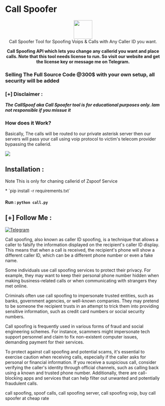 # Call Spoofer

<p align="center">
<img src="https://call.zspoof.com/icon.png" height="60"><br>
Call Spoofer Tool for Spoofing Voips & Calls with Any Caller ID you want.<br>
                                      
</p>
<p align="center"><b>Call Spoofing API which lets you change any callerid you want and place calls. Note that this tool needs license to run. So visit our website and get the license key or message me on Telegram.</b></p>

### Selling The Full Source Code @300$ with your own setup, all security will be added

### [+] Disclaimer :
***The CallSpoof aka Call Spoofer tool is for educational purposes only. Iam not responsible if you missue it***

### How does it Work?
<p>Basically, The calls will be routed to our private asterisk server then our servers will pass your call using voip protocol to victim's telecom provider bypassing the callerid.
</p>

<img src='https://zspoof.com/images/features-2.png'>



## Installation :
<p>Note This is only for chaning callerid of Zspoof Service</p>
* `pip install -r requirements.txt`

#### Run : `python call.py`

## [+] Follow Me :

[![Telegram](https://img.shields.io/badge/Chat-Telegram-blue?style=for-the-badge&logo=telegram)](https://t.me/zspoof)

<p>Call spoofing, also known as caller ID spoofing, is a technique that allows a caller to falsify the information displayed on the recipient's caller ID display. This means that when a call is received, the recipient's phone will show a different caller ID, which can be a different phone number or even a fake name.</p>

<P> Some individuals use call spoofing services to protect their privacy. For example, they may want to keep their personal phone number hidden when making business-related calls or when communicating with strangers they met online.</p>

<p>Criminals often use call spoofing to impersonate trusted entities, such as banks, government agencies, or well-known companies. They may pretend to be someone the recipient trusts in an attempt to trick them into providing sensitive information, such as credit card numbers or social security numbers.</p>

<p>Call spoofing is frequently used in various forms of fraud and social engineering schemes. For instance, scammers might impersonate tech support personnel and claim to fix non-existent computer issues, demanding payment for their services.</p>

<p>To protect against call spoofing and potential scams, it's essential to exercise caution when receiving calls, especially if the caller asks for personal or financial information. If you receive a suspicious call, consider verifying the caller's identity through official channels, such as calling back using a known and trusted phone number. Additionally, there are call-blocking apps and services that can help filter out unwanted and potentially fraudulent calls.</p>
<p>call spoofing, spoof calls, call spoofing server, call spoofing voip, buy call spoofer at cheap rate</p>
